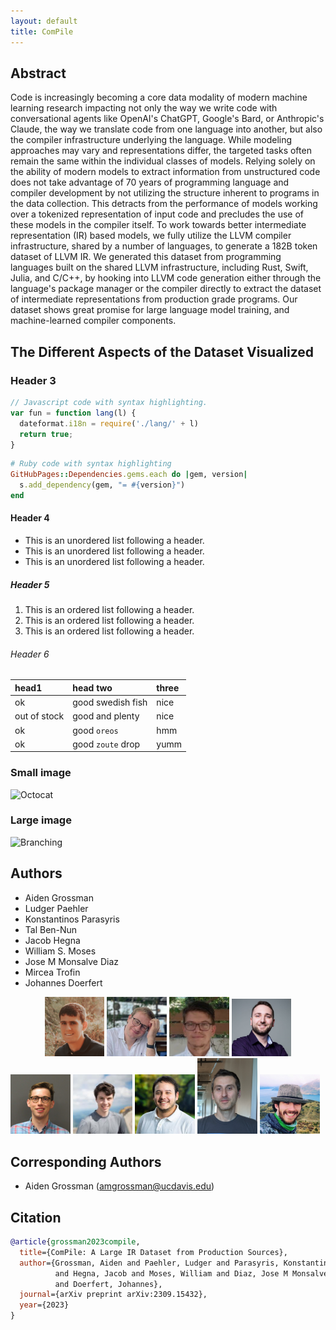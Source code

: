 ```yaml
---
layout: default
title: ComPile
---
```



## Abstract

Code is increasingly becoming a core data modality of modern machine learning research impacting not only the way we write code
with conversational agents like OpenAI's ChatGPT, Google's Bard, or Anthropic's Claude, the way we translate code from one language
into another, but also the compiler infrastructure underlying the language. While modeling approaches may vary and representations differ,
the targeted tasks often remain the same within the individual classes of models. Relying solely on the ability of modern models to extract
information from unstructured code does not take advantage of 70 years of programming language and compiler development by not utilizing the
structure inherent to programs in the data collection. This detracts from the performance of models working over a tokenized representation
of input code and precludes the use of these models in the compiler itself. To work towards better intermediate
representation (IR) based models, we fully utilize the LLVM compiler infrastructure, shared by a number of languages, to generate
a 182B token dataset of LLVM IR. We generated this dataset from programming languages built on the shared LLVM
infrastructure, including Rust, Swift, Julia, and C/C++, by hooking into LLVM code generation either through the language's package
manager or the compiler directly to extract the dataset of intermediate representations from production grade programs.
Our dataset shows great promise for large language model training, and machine-learned compiler components.

## The Different Aspects of the Dataset Visualized

### Header 3

```js
// Javascript code with syntax highlighting.
var fun = function lang(l) {
  dateformat.i18n = require('./lang/' + l)
  return true;
}
```

```ruby
# Ruby code with syntax highlighting
GitHubPages::Dependencies.gems.each do |gem, version|
  s.add_dependency(gem, "= #{version}")
end
```

#### Header 4

*   This is an unordered list following a header.
*   This is an unordered list following a header.
*   This is an unordered list following a header.

##### Header 5

1.  This is an ordered list following a header.
2.  This is an ordered list following a header.
3.  This is an ordered list following a header.

###### Header 6

| head1        | head two          | three |
|:-------------|:------------------|:------|
| ok           | good swedish fish | nice  |
| out of stock | good and plenty   | nice  |
| ok           | good `oreos`      | hmm   |
| ok           | good `zoute` drop | yumm  |

### Small image

![Octocat](https://github.githubassets.com/images/icons/emoji/octocat.png)

### Large image

![Branching](https://guides.github.com/activities/hello-world/branching.png)

## Authors

* Aiden Grossman
* Ludger Paehler
* Konstantinos Parasyris
* Tal Ben-Nun
* Jacob Hegna
* William S. Moses
* Jose M Monsalve Diaz
* Mircea Trofin
* Johannes Doerfert

<div class="row">
  <div class="row">
    <center>
    <img src="grossman.png" alt="Snow" style="width:19%">
    <img src="paehler.jpg" alt="Forest" style="width:19%">
    <img src="parasyris.jpg" alt="Forest" style="width:19%">
    <img src="ben-nun.jpg" alt="Forest" style="width:19%">
    </center>
  </div>
</div>
<div class="row">
  <div class="row">
    <img src="hegna.png" alt="Forest" style="width:19%">
    <img src="moses.jpg" alt="Forest" style="width:19%">
    <img src="monsalve-diaz.jpg" alt="Forest" style="width:19%">
    <img src="trofin.png" alt="Forest" style="width:19%">
    <img src="doerfert.jpg" alt="Forest" style="width:19%">
  </div>
</div>

## Corresponding Authors

* Aiden Grossman ([amgrossman@ucdavis.edu](mailto:amgrossman@ucdavis.edu?subject=ComPile))

## Citation

```bibtex
@article{grossman2023compile,
  title={ComPile: A Large IR Dataset from Production Sources},
  author={Grossman, Aiden and Paehler, Ludger and Parasyris, Konstantinos and Ben-Nun, Tal
          and Hegna, Jacob and Moses, William and Diaz, Jose M Monsalve and Trofin, Mircea
          and Doerfert, Johannes},
  journal={arXiv preprint arXiv:2309.15432},
  year={2023}
}
```
